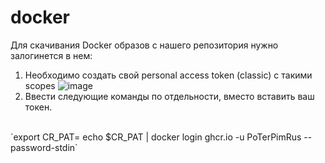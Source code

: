 # docker

Для скачивания Docker образов с нашего репозитория нужно залогинется в нем:

1) Необходимо создать свой personal access token (classic) с такими scopes
![image](https://github.com/PoTerPimRus/docker/assets/52749469/418da2fa-8ca4-4073-b14a-3f1a9fc7a1ab)
2) Ввести следующие команды по отдельности, вместо <TOKEN> вставить ваш токен.
<br/>
`export CR_PAT=<TOKEN>
echo $CR_PAT | docker login ghcr.io -u PoTerPimRus --password-stdin`
